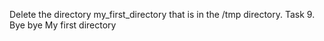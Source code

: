 Delete the directory my_first_directory that is in the /tmp directory.
Task 9. Bye bye My first directory

